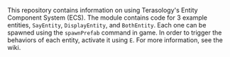 This repository contains information on using Terasology's Entity Component System (ECS). The module contains code for 3 example entities, `SayEntity`, `DisplayEntity`, and `BothEntity`. Each one can be spawned using the `spawnPrefab` command in game. In order to trigger the behaviors of each entity, activate it using `E`. For more information, see the wiki.
